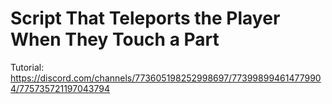 # Script That Teleports the Player When They Touch a Part

Tutorial:\
https://discord.com/channels/773605198252998697/773998994614779904/775735721197043794
